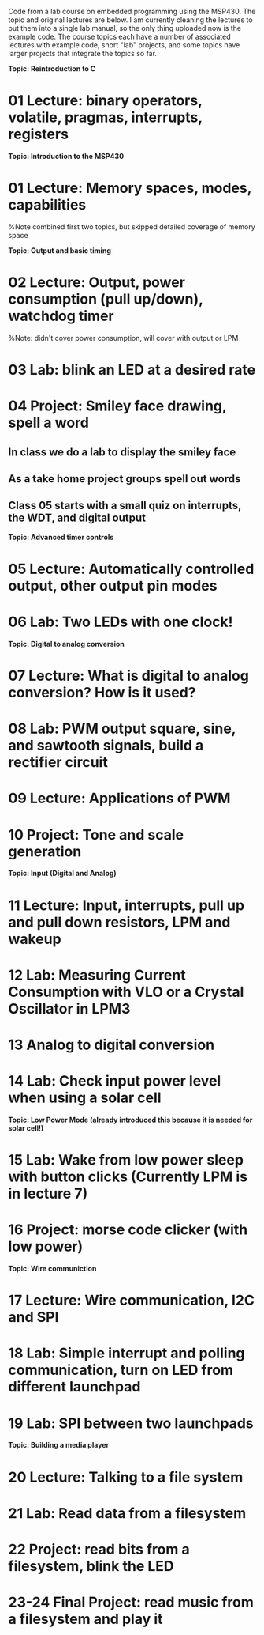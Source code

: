Code from a lab course on embedded programming using the MSP430. The topic and original lectures are below. I am currently cleaning the lectures to put them into a single lab manual, so the only thing uploaded now is the example code. The course topics each have a number of associated lectures with example code, short "lab" projects, and some topics have larger projects that integrate the topics so far.

__Topic: Reintroduction to C__
#    01 Lecture: binary operators, volatile, pragmas, interrupts, registers

__Topic: Introduction to the MSP430__
#    01 Lecture: Memory spaces, modes, capabilities

%Note combined first two topics, but skipped detailed coverage of memory space

__Topic: Output and basic timing__
#    02 Lecture: Output, power consumption (pull up/down), watchdog timer
%Note: didn't cover power consumption, will cover with output or LPM
#    03 Lab: blink an LED at a desired rate
#    04 Project: Smiley face drawing, spell a word
##                In class we do a lab to display the smiley face
##                As a take home project groups spell out words
##                Class 05 starts with a small quiz on interrupts, the WDT, and digital output

__Topic: Advanced timer controls__
#    05 Lecture: Automatically controlled output, other output pin modes
#    06 Lab: Two LEDs with one clock!

__Topic: Digital to analog conversion__
#    07 Lecture: What is digital to analog conversion? How is it used?
#    08 Lab: PWM output square, sine, and sawtooth signals, build a rectifier circuit
#    09 Lecture: Applications of PWM
#    10 Project: Tone and scale generation

__Topic: Input (Digital and Analog)__
#    11 Lecture: Input, interrupts, pull up and pull down resistors, LPM and wakeup
#    12 Lab: Measuring Current Consumption with VLO or a Crystal Oscillator in LPM3
#    13 Analog to digital conversion
#    14 Lab: Check input power level when using a solar cell

__Topic: Low Power Mode (already introduced this because it is needed for solar cell!)__
#    15 Lab: Wake from low power sleep with button clicks (Currently LPM is in lecture 7)
#    16 Project: morse code clicker (with low power)

__Topic: Wire communiction__
#    17 Lecture: Wire communication, I2C and SPI
#    18 Lab: Simple interrupt and polling communication, turn on LED from different launchpad
#    19 Lab: SPI between two launchpads

__Topic: Building a media player__
#    20 Lecture: Talking to a file system
#    21 Lab: Read data from a filesystem
#    22 Project: read bits from a filesystem, blink the LED
#    23-24 Final Project: read music from a filesystem and play it

